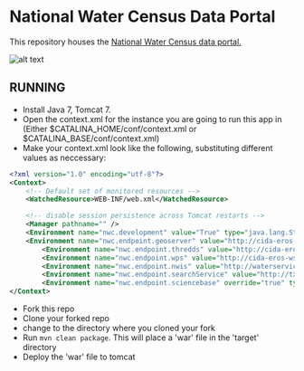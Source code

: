 # National Water Census Data Portal

This repository houses the [National Water Census data portal.](http://cida.usgs.gov/nwc)

![alt text](http://cida.usgs.gov/nwc/img/workflow/originals/watershed.svg "National Water Census Data Portal")

## RUNNING 
 -  Install Java 7, Tomcat 7.
 -  Open the context.xml for the instance you are going to run this app in (Either $CATALINA_HOME/conf/context.xml or $CATALINA_BASE/conf/context.xml)
 -  Make your context.xml look like the following, substituting different values as neccessary:
```xml
<?xml version="1.0" encoding="utf-8"?>
<Context>
    <!-- Default set of monitored resources -->
    <WatchedResource>WEB-INF/web.xml</WatchedResource>

    <!-- disable session persistence across Tomcat restarts -->
    <Manager pathname="" />
	<Environment name="nwc.development" value="True" type="java.lang.String" override="true"/>
	<Environment name="nwc.endpoint.geoserver" value="http://cida-eros-wsdev.er.usgs.gov:8081/geoserver/" type="java.lang.String" override="true"/>
        <Environment name="nwc.endpoint.thredds" value="http://cida-eros-wsdev.er.usgs.gov:8081/thredds/sos/watersmart/" type="java.lang.String" override="true"/>
        <Environment name="nwc.endpoint.wps" value="http://cida-eros-wsdev.er.usgs.gov:8081/wps/" type="java.lang.String" override="true"/>
        <Environment name="nwc.endpoint.nwis" value="http://waterservices.usgs.gov/nwis/site/" type="java.lang.String" override="true"/>
        <Environment name="nwc.endpoint.searchService" value="http://txpub.usgs.gov/DSS/search_api/1.0/dataService/dataService.ashx/search" type="java.lang.String" override="true"/>
        <Environment name="nwc.endpoint.sciencebase" override="true" type="java.lang.String" value="https://www.sciencebase.gov"/>
</Context>
```
 -  Fork this repo
 -  Clone your forked repo
 -  change to the directory where you cloned your fork 
 -  Run `mvn clean package`. This will place a 'war' file in the 'target' directory
 -  Deploy the 'war' file to tomcat
